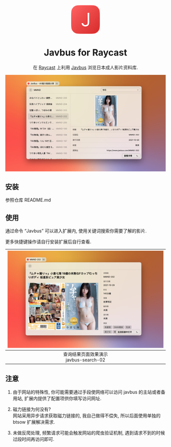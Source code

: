 <p align="center">
  <img src="./assets/logo.png" alt="javbus" />
</p>

<h1 align="center">
  Javbus for Raycast
</h1>

<p align="center">
  在 <a href="https://www.raycast.com">Raycast</a> 上利用 <a href="https://jikipedia.com/">Javbus</a> 浏览日本成人影片资料库.
</p>

![javbus-search-01](assets/javbus-search-01.png)

## 安装

参照仓库 README.md

## 使用

通过命令 “Javbus” 可以进入扩展内, 使用关键词搜索你需要了解的影片.

更多快捷键操作请自行安装扩展后自行查看.

| ![javbus-search-02](./assets/javbus-search-02.png) |
| :------------------------------------------------: |
|      查询结果页面效果演示<br>javbus-search-02      |


## 注意

1. 由于网站的特殊性, 你可能需要通过手段使网络可以访问 javbus 的主站或者备用站, 扩展内提供了配置项供你填写访问网址.

2. 磁力链接为何没有?   
网站采用异步请求获取磁力链接的, 我自己做得不偿失, 所以后面使用单独的 btsow 扩展解决需求.

3. 未做反爬处理, 频繁请求可能会触发网站的爬虫验证机制, 遇到请求不到的时候过段时间再访问即可.